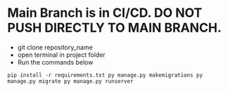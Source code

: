 # Main Branch is in CI/CD. DO NOT PUSH DIRECTLY TO MAIN BRANCH. 
* git clone repository_name
* open terminal in project folder
* Run the commands below

`
pip install -r requirements.txt
py manage.py makemigrations
py manage.py migrate
py manage.py runserver
`
